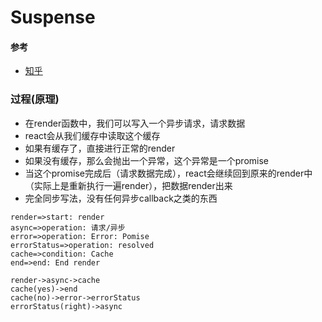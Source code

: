 # Suspense

#### 参考

- [知乎](https://zhuanlan.zhihu.com/p/34210780)

### 过程(原理)

- 在render函数中，我们可以写入一个异步请求，请求数据
- react会从我们缓存中读取这个缓存
- 如果有缓存了，直接进行正常的render
- 如果没有缓存，那么会抛出一个异常，这个异常是一个promise
- 当这个promise完成后（请求数据完成），react会继续回到原来的render中（实际上是重新执行一遍render），把数据render出来
- 完全同步写法，没有任何异步callback之类的东西

```flow
render=>start: render
async=>operation: 请求/异步
error=>operation: Error: Pomise
errorStatus=>operation: resolved
cache=>condition: Cache
end=>end: End render

render->async->cache
cache(yes)->end
cache(no)->error->errorStatus
errorStatus(right)->async
```